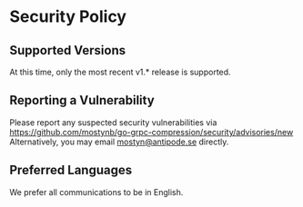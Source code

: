 # Security Policy

## Supported Versions

At this time, only the most recent v1.* release is supported.

## Reporting a Vulnerability

Please report any suspected security vulnerabilities via https://github.com/mostynb/go-grpc-compression/security/advisories/new
Alternatively, you may email mostyn@antipode.se directly.

## Preferred Languages

We prefer all communications to be in English.
